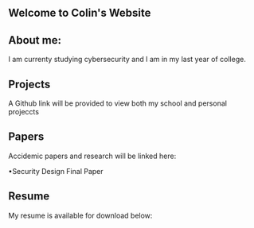 ## Welcome to Colin's Website
## About me:
I am currenty studying cybersecurity and I am in my last year of college.

## Projects
A Github link will be provided to view both my school and personal projeccts
## Papers 
Accidemic papers and research will be linked here:

•Security Design Final Paper
## Resume
My resume is available for download below:


